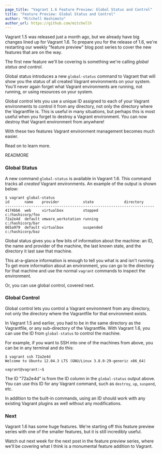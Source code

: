 ```yaml
---
page_title: "Vagrant 1.6 Feature Preview: Global Status and Control"
title: "Feature Preview: Global Status and Control"
author: "Mitchell Hashimoto"
author_url: https://github.com/mitchellh
---
```


Vagrant 1.5 was released just a month ago, but we already have big changes
lined up for Vagrant 1.6. To prepare you for the release of 1.6, we're
restarting our weekly "feature preview" blog post series to cover the new
features that are on the way.

The first new feature we'll be covering is something we're calling
_global status and control_.

Global status introduces a new `global-status` command to Vagrant that
will show you the status of all created Vagrant environments on your system.
You'll never again forget what Vagrant environments are running, not
running, or using resources on your system.

Global control lets you use a unique ID assigned to each of your Vagrant
environments to control it from any directory, not only the directory
where the Vagrantfile is. This is useful in many situations, but perhaps
this is most useful when you forget to destroy a Vagrant environment. You
can now destroy that Vagrant environment from anywhere!

With these two features Vagrant environment management becomes much easier.

Read on to learn more.

READMORE

### Global Status

A new command `global-status` is available in Vagrant 1.6. This command
tracks all _created_ Vagrant environments. An example of the output is
shown below:

```
$ vagrant global-status
id       name    provider           state              directory
---------------------------------------------------------------------
4174bb6  web     virtualbox         stopped            c:/hashicorp/foo
72a2e4d  default vmware_workstation running            c:/hashicorp/bar
865a979  default virtualbox         suspended          c:/hashicorp/baz
```

Global status gives you a few bits of information about the machine:
an ID, the name and provider of the machine, the last known state,
and the directory it last saw that machine.

This at-a-glance information is enough to tell you what is and isn't
running. To get more information about an environment, you can go to
the directory for that machine and use the normal `vagrant` commands to
inspect the environment.

Or, you can use global control, covered next.

### Global Control

Global control lets you control a Vagrant environment from any directory,
not only the directory where the Vagrantfile for that environment exists.

In Vagrant 1.5 and earlier, you had to be in the same directory as the
Vagrantfile, or any sub-directory of the Vagrantfile. With Vagrant 1.6,
you can use the ID from `global-status` to control the machine.

For example, if you want to SSH into one of the machines from above, you
can be in any terminal and do this:

```
$ vagrant ssh 72a2e4d
Welcome to Ubuntu 12.04.3 LTS (GNU/Linux 3.8.0-29-generic x86_64)

vagrant@vagrant:~$
```

The ID "72a2e4d" is from the ID column in the `global-status` output
above. You can use this ID for any Vagrant command, such as `destroy`,
`up`, `suspend`, etc.

In addition to the built-in commands, using an ID should work with
any existing Vagrant plugins as well without any modifications.

### Next

Vagrant 1.6 has some huge features. We're starting off this feature
preview series with one of the smaller features, but it is still incredibly
useful.

Watch out next week for the next post in the feature preview series, where
we'll be covering what I think is a monumental feature addition to Vagrant.
